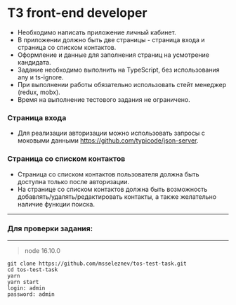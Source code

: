 # ТЗ front-end developer

- Необходимо написать приложение личный кабинет.
- В приложении должно быть две страницы - страница входа и страница со списком контактов.
- Оформление и данные для заполнения страниц на усмотрение кандидата.
- Задание необходимо выполнить на TypeScript, без использования any и ts-ignore.
- При выполнении работы обязательно использовать стейт менеджер (redux, mobx).
- Время на выполнение тестового задания не ограничено.

### Страница входа
- Для реализации авторизации можно использовать запросы с моковыми данными https://github.com/typicode/json-server.
### Страница со списком контактов
- Страница со списком контактов пользователя должна быть доступна только после авторизации.
- На странице со списком контактов должна быть возможность добавлять/удалять/редактировать контакты, а также желательно наличие функции поиска.

---

### Для проверки задания:

---

> node 16.10.0
```
git clone https://github.com/msseleznev/tos-test-task.git
cd tos-test-task
yarn
yarn start
login: admin
password: admin
```
